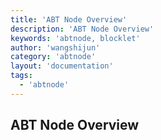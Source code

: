```yaml
---
title: 'ABT Node Overview'
description: 'ABT Node Overview'
keywords: 'abtnode, blocklet'
author: 'wangshijun'
category: 'abtnode'
layout: 'documentation'
tags:
  - 'abtnode'
---
```


## ABT Node Overview

[//]: # (TODO: Finish Document)
